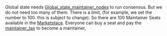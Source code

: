 Global state needs [Global_state_maintainer_nodes](../harberger_tax/Global_state_maintainer_nodes.md) to run consensus. But we do not need too many of them. There is a limit, (for example, we set the number to 100. this is subject to change). So there are 100 Maintainer Seats available in the [Marketplace](../appstore_ui/Marketplace.md). Everyone can buy a seat and pay the [maintainer_tax](../harberger_tax/maintainer_tax.md) to become a maintainer, 
